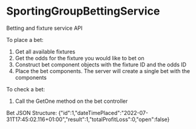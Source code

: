 # SportingGroupBettingService
 Betting and fixture service API
 
 To place a bet:
 1. Get all available fixtures
 2. Get the odds for the fixture you would like to bet on
 3. Construct bet component objects with the fixture ID and the odds ID
 4. Place the bet components. The server will create a single bet with the components
 
 To check a bet:
 1. Call the GetOne method on the bet controller
 
 Bet JSON Structure:
 {"id":1,"dateTimePlaced":"2022-07-31T17:45:02.116+01:00","result":1,"totalProfitLoss":0,"open":false}
